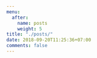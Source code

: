 ```yaml
---
menu:
  after:
    name: posts
    weight: 5
title: "./posts/"
date: 2018-09-20T11:25:36+07:00
comments: false
---
```

